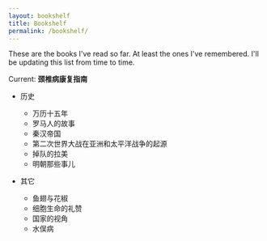 ```yaml
---
layout: bookshelf
title: Bookshelf
permalink: /bookshelf/
---
```


These are the books I've read so far. At least the ones I've remembered. I'll be updating this list from time to time.

Current: **颈椎病康复指南**

* 历史
  * 万历十五年
  * 罗马人的故事
  * 秦汉帝国
  * 第二次世界大战在亚洲和太平洋战争的起源
  * 掉队的拉美
  * 明朝那些事儿

* 其它
  * 鱼翅与花椒
  * 细胞生命的礼赞
  * 国家的视角
  * 水俣病